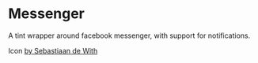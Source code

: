 # Messenger

A tint wrapper around facebook messenger, with support for notifications.

Icon [by Sebastiaan de With](http://dewith.com/2015/muir-yosemite-icons-volume-iii/)
